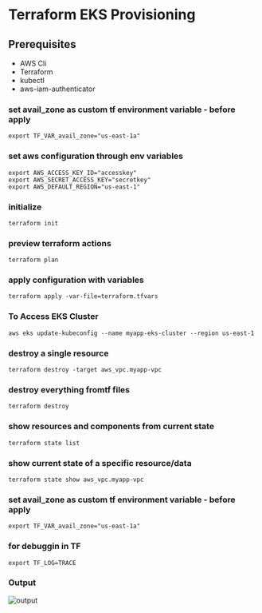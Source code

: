 # Terraform EKS Provisioning

## Prerequisites
- AWS Cli
- Terraform
- kubectl
- aws-iam-authenticator

### set avail_zone as custom tf environment variable - before apply

    export TF_VAR_avail_zone="us-east-1a"

### set aws configuration through env variables

    export AWS_ACCESS_KEY_ID="accesskey"
    export AWS_SECRET_ACCESS_KEY="secretkey"
    export AWS_DEFAULT_REGION="us-east-1"

### initialize

    terraform init

### preview terraform actions

    terraform plan

### apply configuration with variables

    terraform apply -var-file=terraform.tfvars

### To Access EKS Cluster
    aws eks update-kubeconfig --name myapp-eks-cluster --region us-east-1

### destroy a single resource

    terraform destroy -target aws_vpc.myapp-vpc

### destroy everything fromtf files

    terraform destroy

### show resources and components from current state

    terraform state list

### show current state of a specific resource/data

    terraform state show aws_vpc.myapp-vpc    

### set avail_zone as custom tf environment variable - before apply

    export TF_VAR_avail_zone="us-east-1a"

### for debuggin in TF
    
    export TF_LOG=TRACE   
    
### Output
![output](https://github.com/abdullahafeez/terraform-eks-project/assets/123733124/35b7f6ef-5416-4591-9ccc-aada00a54af9)
